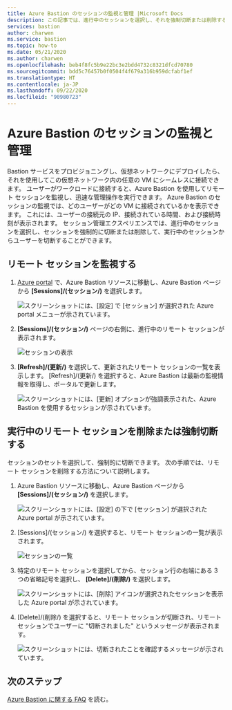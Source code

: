```yaml
---
title: Azure Bastion のセッションの監視と管理 |Microsoft Docs
description: この記事では、進行中のセッションを選択し、それを強制切断または削除する方法について説明します。
services: bastion
author: charwen
ms.service: bastion
ms.topic: how-to
ms.date: 05/21/2020
ms.author: charwen
ms.openlocfilehash: beb4f8fc5b9e22bc3e2bdd4732c8321dfcd70780
ms.sourcegitcommit: bdd5c76457b0f0504f4f679a316b959dcfabf1ef
ms.translationtype: HT
ms.contentlocale: ja-JP
ms.lasthandoff: 09/22/2020
ms.locfileid: "90980723"
---
```

# <a name="session-monitoring-and-management-for-azure-bastion"></a>Azure Bastion のセッションの監視と管理

Bastion サービスをプロビジョニングし、仮想ネットワークにデプロイしたら、それを使用してこの仮想ネットワーク内の任意の VM にシームレスに接続できます。 ユーザーがワークロードに接続すると、Azure Bastion を使用してリモート セッションを監視し、迅速な管理操作を実行できます。 Azure Bastion のセッションの監視では、どのユーザーがどの VM に接続されているかを表示できます。 これには、ユーザーの接続元の IP、接続されている時間、および接続時刻が表示されます。 セッション管理エクスペリエンスでは、進行中のセッションを選択し、セッションを強制的に切断または削除して、実行中のセッションからユーザーを切断することができます。

## <a name="monitor-remote-sessions"></a><a name="monitor"></a>リモート セッションを監視する

1. [Azure portal](https://portal.azure.com) で、Azure Bastion リソースに移動し、Azure Bastion ページから **[Sessions]/(セッション/)** を選択します。

   ![スクリーンショットには、[設定] で [セッション] が選択された Azure portal メニューが示されています。](./media/session-monitoring/sessions.png)
2. **[Sessions]/(セッション/)** ページの右側に、進行中のリモート セッションが表示されます。

   ![セッションの表示](./media/session-monitoring/view-session.png)
3. **[Refresh]/(更新/)** を選択して、更新されたリモート セッションの一覧を表示します。 [Refresh]/(更新/) を選択すると、Azure Bastion は最新の監視情報を取得し、ポータルで更新します。

   ![スクリーンショットには、[更新] オプションが強調表示された、Azure Bastion を使用するセッションが示されています。](./media/session-monitoring/refresh.png)


## <a name="delete-or-force-disconnect-an-ongoing-remote-session"></a><a name="view"></a>実行中のリモート セッションを削除または強制切断する

セッションのセットを選択して、強制的に切断できます。 次の手順では、リモート セッションを削除する方法について説明します。

1. Azure Bastion リソースに移動し、Azure Bastion ページから **[Sessions]/(セッション/)** を選択します。

   ![スクリーンショットには、[設定] の下で [セッション] が選択された Azure portal が示されています。](./media/session-monitoring/navigate.png)
2. [Sessions]/(セッション/) を選択すると、リモート セッションの一覧が表示されます。

   ![セッションの一覧](./media/session-monitoring/list.png)
3. 特定のリモート セッションを選択してから、セッション行の右端にある 3 つの省略記号を選択し、 **[Delete]/(削除/)** を選択します。

   ![スクリーンショットには、[削除] アイコンが選択されたセッションを表示した Azure portal が示されています。](./media/session-monitoring/delete.png)
4. [Delete]/(削除/) を選択すると、リモート セッションが切断され、リモート セッションでユーザーに "切断されました" というメッセージが表示されます。

   ![スクリーンショットには、切断されたことを確認するメッセージが示されています。](./media/session-monitoring/disconnect.png)

## <a name="next-steps"></a>次のステップ

[Azure Bastion に関する FAQ](bastion-faq.md) を読む。
